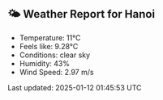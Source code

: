 <!-- WEATHER-START -->
## 🌤 Weather Report for Hanoi

- Temperature: 11°C
- Feels like: 9.28°C
- Conditions: clear sky
- Humidity: 43%
- Wind Speed: 2.97 m/s

Last updated: 2025-01-12 01:45:53 UTC
<!-- WEATHER-END -->
